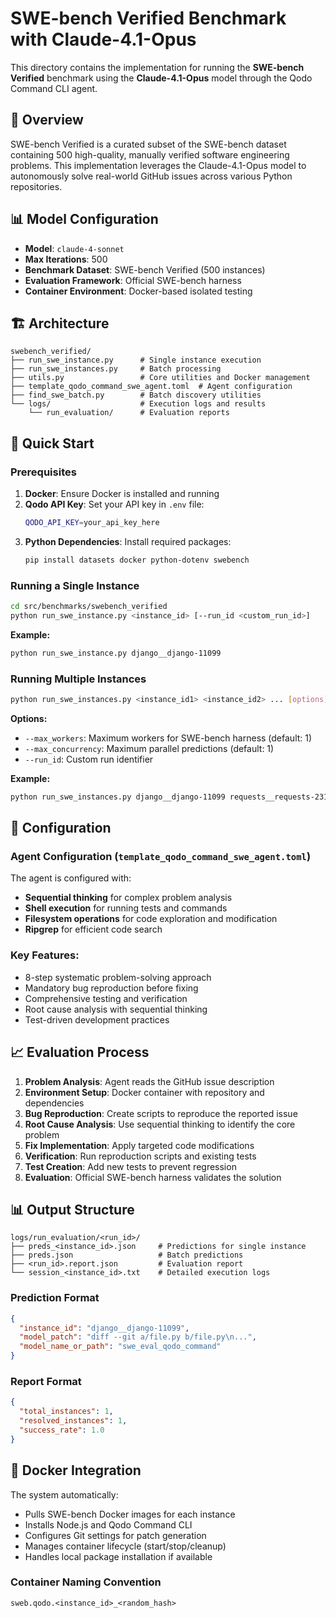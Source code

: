 # SWE-bench Verified Benchmark with Claude-4.1-Opus

This directory contains the implementation for running the **SWE-bench Verified** benchmark using the **Claude-4.1-Opus** model through the Qodo Command CLI agent.

## 🎯 Overview

SWE-bench Verified is a curated subset of the SWE-bench dataset containing 500 high-quality, manually verified software engineering problems. This implementation leverages the Claude-4.1-Opus model to autonomously solve real-world GitHub issues across various Python repositories.

## 📊 Model Configuration

- **Model**: `claude-4-sonnet`
- **Max Iterations**: 500
- **Benchmark Dataset**: SWE-bench Verified (500 instances)
- **Evaluation Framework**: Official SWE-bench harness
- **Container Environment**: Docker-based isolated testing

## 🏗️ Architecture

```
swebench_verified/
├── run_swe_instance.py      # Single instance execution
├── run_swe_instances.py     # Batch processing
├── utils.py                 # Core utilities and Docker management
├── template_qodo_command_swe_agent.toml  # Agent configuration
├── find_swe_batch.py        # Batch discovery utilities
└── logs/                    # Execution logs and results
    └── run_evaluation/      # Evaluation reports
```

## 🚀 Quick Start

### Prerequisites

1. **Docker**: Ensure Docker is installed and running
2. **Qodo API Key**: Set your API key in `.env` file:
   ```bash
   QODO_API_KEY=your_api_key_here
   ```
3. **Python Dependencies**: Install required packages:
   ```bash
   pip install datasets docker python-dotenv swebench
   ```

### Running a Single Instance

```bash
cd src/benchmarks/swebench_verified
python run_swe_instance.py <instance_id> [--run_id <custom_run_id>]
```

**Example:**
```bash
python run_swe_instance.py django__django-11099
```

### Running Multiple Instances

```bash
python run_swe_instances.py <instance_id1> <instance_id2> ... [options]
```

**Options:**
- `--max_workers`: Maximum workers for SWE-bench harness (default: 1)
- `--max_concurrency`: Maximum parallel predictions (default: 1)
- `--run_id`: Custom run identifier

**Example:**
```bash
python run_swe_instances.py django__django-11099 requests__requests-2317 --max_concurrency 2 --run_id my_batch_run
```

## 🔧 Configuration

### Agent Configuration (`template_qodo_command_swe_agent.toml`)

The agent is configured with:
- **Sequential thinking** for complex problem analysis
- **Shell execution** for running tests and commands
- **Filesystem operations** for code exploration and modification
- **Ripgrep** for efficient code search

### Key Features:
- 8-step systematic problem-solving approach
- Mandatory bug reproduction before fixing
- Comprehensive testing and verification
- Root cause analysis with sequential thinking
- Test-driven development practices

## 📈 Evaluation Process

1. **Problem Analysis**: Agent reads the GitHub issue description
2. **Environment Setup**: Docker container with repository and dependencies
3. **Bug Reproduction**: Create scripts to reproduce the reported issue
4. **Root Cause Analysis**: Use sequential thinking to identify the core problem
5. **Fix Implementation**: Apply targeted code modifications
6. **Verification**: Run reproduction scripts and existing tests
7. **Test Creation**: Add new tests to prevent regression
8. **Evaluation**: Official SWE-bench harness validates the solution

## 📊 Output Structure

```
logs/run_evaluation/<run_id>/
├── preds_<instance_id>.json     # Predictions for single instance
├── preds.json                   # Batch predictions
├── <run_id>.report.json         # Evaluation report
└── session_<instance_id>.txt    # Detailed execution logs
```

### Prediction Format
```json
{
  "instance_id": "django__django-11099",
  "model_patch": "diff --git a/file.py b/file.py\n...",
  "model_name_or_path": "swe_eval_qodo_command"
}
```

### Report Format
```json
{
  "total_instances": 1,
  "resolved_instances": 1,
  "success_rate": 1.0
}
```

## 🐳 Docker Integration

The system automatically:
- Pulls SWE-bench Docker images for each instance
- Installs Node.js and Qodo Command CLI
- Configures Git settings for patch generation
- Manages container lifecycle (start/stop/cleanup)
- Handles local package installation if available

### Container Naming Convention
```
sweb.qodo.<instance_id>_<random_hash>
```
